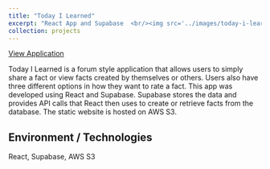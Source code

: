 ```yaml
---
title: "Today I Learned"
excerpt: "React App and Supabase  <br/><img src='../images/today-i-learned.png' height='400px' width='400px'>"
collection: projects
---
```


[View Application](http://today-i-learned-facts.s3-website-us-east-1.amazonaws.com)

Today I Learned is a forum style application that allows users to simply share a fact or view facts created by themselves or others. Users also have three different options in how they want to rate a fact. This app was developed using React and Supabase. Supabase stores the data and provides API calls that React then uses to create or retrieve facts from the database. The static website is hosted on AWS S3. 

Environment / Technologies
------

React, Supabase, AWS S3